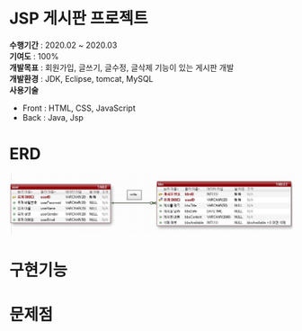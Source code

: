 # JSP 게시판 프로젝트
**수행기간** : 2020.02 ~ 2020.03   
**기여도** : 100%  
**개발목표** : 회원가입, 글쓰기, 글수정, 글삭제 기능이 있는 게시판 개발  
**개발환경** : JDK, Eclipse, tomcat, MySQL  
**사용기술**
- Front : HTML, CSS, JavaScript   
- Back : Java, Jsp   
 
# ERD
![erd](/readmeImages/erd.jpg)

# 구현기능

# 문제점
